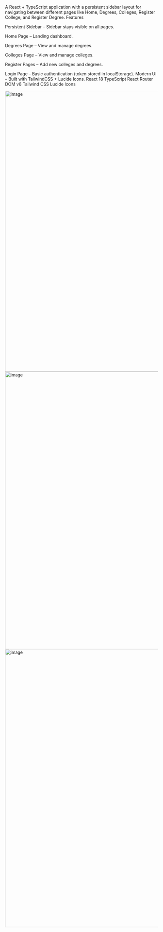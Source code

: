 A React + TypeScript application with a persistent sidebar layout for navigating between different pages like Home, Degrees, Colleges, Register College, and Register Degree.
 Features

 Persistent Sidebar – Sidebar stays visible on all pages.

 Home Page – Landing dashboard.

 Degrees Page – View and manage degrees.

 Colleges Page – View and manage colleges.

 Register Pages – Add new colleges and degrees.

Login Page – Basic authentication (token stored in localStorage).
Modern UI – Built with TailwindCSS + Lucide Icons.
React 18
TypeScript
React Router DOM v6
Tailwind CSS
Lucide Icons

<img width="1893" height="925" alt="image" src="https://github.com/user-attachments/assets/5d2dfc2d-bfbe-4373-aa1e-540dde60ce47" />

<img width="1900" height="914" alt="image" src="https://github.com/user-attachments/assets/3a4db512-acfe-4d44-a306-1552701a410d" />


<img width="1915" height="916" alt="image" src="https://github.com/user-attachments/assets/0c255f36-c327-44ef-bb7d-b2c062235a88" />
